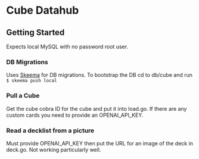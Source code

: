 # Cube Datahub

## Getting Started
Expects local MySQL with no password root user.

### DB Migrations
Uses [Skeema](https://www.skeema.io/) for DB migrations. To bootstrap the DB cd to db/cube and run `$ skeema push local`

### Pull a Cube
Get the cube cobra ID for the cube and put it into load.go. If there are any custom cards you need to provide an OPENAI_API_KEY.

### Read a decklist from a picture
Must provide OPENAI_API_KEY then put the URL for an image of the deck in deck.go. Not working particularly well.